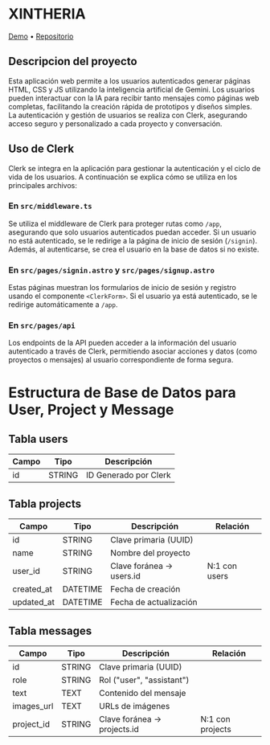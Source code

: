 # XINTHERIA

[Demo](https://xintheria.vercel.app) • [Repositorio](./docs/API.md)

## Descripcion del proyecto

Esta aplicación web permite a los usuarios autenticados generar páginas HTML, CSS y JS utilizando la inteligencia artificial de Gemini. Los usuarios pueden interactuar con la IA para recibir tanto mensajes como páginas web completas, facilitando la creación rápida de prototipos y diseños simples. La autenticación y gestión de usuarios se realiza con Clerk, asegurando acceso seguro y personalizado a cada proyecto y conversación.

## Uso de Clerk

Clerk se integra en la aplicación para gestionar la autenticación y el ciclo de vida de los usuarios. A continuación se explica cómo se utiliza en los principales archivos:

### En `src/middleware.ts`

Se utiliza el middleware de Clerk para proteger rutas como `/app`, asegurando que solo usuarios autenticados puedan acceder. Si un usuario no está autenticado, se le redirige a la página de inicio de sesión (`/signin`). Además, al autenticarse, se crea el usuario en la base de datos si no existe.

### En `src/pages/signin.astro` y `src/pages/signup.astro`

Estas páginas muestran los formularios de inicio de sesión y registro usando el componente `<ClerkForm>`. Si el usuario ya está autenticado, se le redirige automáticamente a `/app`.

### En `src/pages/api`

Los endpoints de la API pueden acceder a la información del usuario autenticado a través de Clerk, permitiendo asociar acciones y datos (como proyectos o mensajes) al usuario correspondiente de forma segura.

# Estructura de Base de Datos para User, Project y Message

## Tabla users

| Campo | Tipo   | Descripción           |
| ----- | ------ | --------------------- |
| id    | STRING | ID Generado por Clerk |

## Tabla projects

| Campo      | Tipo     | Descripción              | Relación      |
| ---------- | -------- | ------------------------ | ------------- |
| id         | STRING   | Clave primaria (UUID)    |               |
| name       | STRING   | Nombre del proyecto      |               |
| user_id    | STRING   | Clave foránea → users.id | N:1 con users |
| created_at | DATETIME | Fecha de creación        |               |
| updated_at | DATETIME | Fecha de actualización   |               |

## Tabla messages

| Campo      | Tipo   | Descripción                 | Relación         |
| ---------- | ------ | --------------------------- | ---------------- |
| id         | STRING | Clave primaria (UUID)       |                  |
| role       | STRING | Rol ("user", "assistant")   |                  |
| text       | TEXT   | Contenido del mensaje       |                  |
| images_url | TEXT   | URLs de imágenes            |                  |
| project_id | STRING | Clave foránea → projects.id | N:1 con projects |
